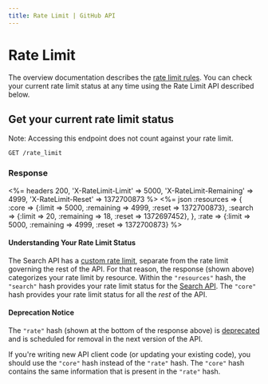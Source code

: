 ```yaml
---
title: Rate Limit | GitHub API
---
```


# Rate Limit

The overview documentation describes the [rate limit rules](/v3/#rate-limiting).
You can check your current rate limit status at any time using the Rate Limit
API described below.

## Get your current rate limit status

Note: Accessing this endpoint does not count against your rate limit.

    GET /rate_limit

### Response

<%=
  headers 200,
    'X-RateLimit-Limit'     => 5000,
    'X-RateLimit-Remaining' => 4999,
    'X-RateLimit-Reset'     => 1372700873
%>
<%=
  json :resources => {
      :core   => {:limit => 5000, :remaining => 4999, :reset => 1372700873},
      :search => {:limit => 20,   :remaining => 18,   :reset => 1372697452},
    },
    :rate => {:limit => 5000, :remaining => 4999, :reset => 1372700873}
%>
<br>

#### Understanding Your Rate Limit Status

The Search API has a [custom rate limit](/v3/search/#rate-limit), separate from
the rate limit governing the rest of the API. For that reason, the response
(shown above) categorizes your rate limit by resource. Within the `"resources"`
hash, the `"search"` hash provides your rate limit status for the
[Search API](v3/search). The `"core"` hash provides your rate limit status for
all the _rest_ of the API.

#### Deprecation Notice

The `"rate"` hash (shown at the bottom of the response above) is
[deprecated](/v3/versions/#v3-deprecations) and is scheduled for removal in the next
version of the API.

If you're writing new API client code (or updating your existing code), you
should use the `"core"` hash instead of the `"rate"` hash. The `"core"` hash
contains the same information that is present in the `"rate"` hash.
